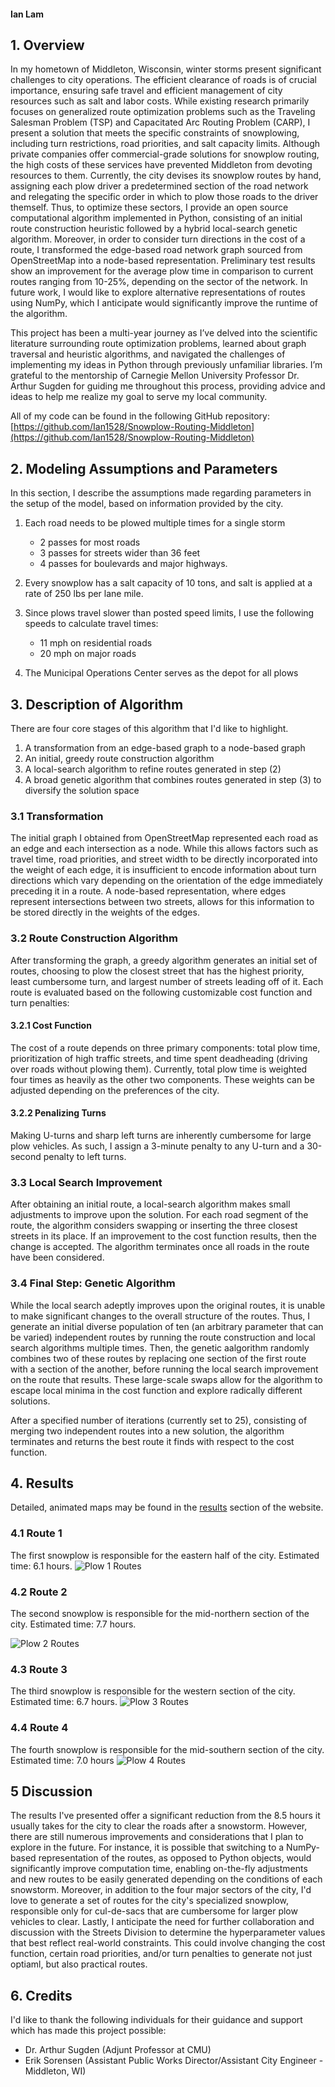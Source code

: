 <!-- Navigation Bar
<nav>
  <a href="results"> Results</a>
</nav> -->

#### Ian Lam

## 1. Overview

In my hometown of Middleton, Wisconsin, winter storms present significant challenges to city operations. The efficient clearance of roads is of crucial importance, ensuring safe travel and efficient management of city resources such as salt and labor costs. While existing research primarily focuses on generalized route optimization problems such as the Traveling Salesman Problem (TSP) and Capacitated Arc Routing Problem (CARP), I present a solution that meets the specific constraints of snowplowing, including turn restrictions, road priorities, and salt capacity limits. Although private companies offer commercial-grade solutions for snowplow routing, the high costs of these services have prevented Middleton from devoting resources to them. Currently, the city devises its snowplow routes by hand, assigning each plow driver a predetermined section of the road network and relegating the specific order in which to plow those roads to the driver themself. Thus, to optimize these sectors, I provide an open source computational algorithm implemented in Python, consisting of an initial route construction heuristic followed by a hybrid local-search genetic algorithm. Moreover, in order to consider turn directions in the cost of a route, I transformed the edge-based road network graph sourced from OpenStreetMap into a node-based representation. Preliminary test results show an improvement for the average plow time in comparison to current routes ranging from 10-25%, depending on the sector of the network. In future work, I would like to explore alternative representations of routes using NumPy, which I anticipate would significantly improve the runtime of the algorithm.

This project has been a multi-year journey as I’ve delved into the scientific literature surrounding route optimization problems, learned about graph traversal and heuristic algorithms, and navigated the challenges of implementing my ideas in Python through previously unfamiliar libraries. I’m grateful to the mentorship of Carnegie Mellon University Professor Dr. Arthur Sugden for guiding me throughout this process, providing advice and ideas to help me realize my goal to serve my local community.

All of my code can be found in the following GitHub repository: [https://github.com/Ian1528/Snowplow-Routing-Middleton](https://github.com/Ian1528/Snowplow-Routing-Middleton)

## 2. Modeling Assumptions and Parameters

In this section, I describe the assumptions made regarding parameters in the setup of the model, based on information provided by the city.

1. Each road needs to be plowed multiple times for a single storm

    - 2 passes for most roads
    - 3 passes for streets wider than 36 feet
    - 4 passes for boulevards and major highways.

2. Every snowplow has a salt capacity of 10 tons, and salt is applied at a rate of 250 lbs per lane mile.

3. Since plows travel slower than posted speed limits, I use the following speeds to calculate travel times:

    - 11 mph on residential roads
    - 20 mph on major roads

4. The Municipal Operations Center serves as the depot for all plows

## 3. Description of Algorithm

There are four core stages of this algorithm that I'd like to highlight.

1. A transformation from an edge-based graph to a node-based graph
2. An initial, greedy route construction algorithm
3. A local-search algorithm to refine routes generated in step (2)
4. A broad genetic algorithm that combines routes generated in step (3) to diversify the solution space

### 3.1 Transformation

The initial graph I obtained from OpenStreetMap represented each road as an edge and each intersection as a node. While this allows factors such as travel time, road priorities, and street width to be directly incorporated into the weight of each edge, it is insufficient to encode information about turn directions which vary depending on the orientation of the edge immediately preceding it in a route. A node-based representation, where edges represent intersections between two streets, allows for this information to be stored directly in the weights of the edges.

### 3.2 Route Construction Algorithm

After transforming the graph, a greedy algorithm generates an initial set of routes, choosing to plow the closest street that has the highest priority, least cumbersome turn, and largest number of streets leading off of it. Each route is evaluated based on the following customizable cost function and turn penalties:

#### 3.2.1 Cost Function

The cost of a route depends on three primary components: total plow time, prioritization of high traffic streets, and time spent deadheading (driving over roads without plowing them). Currently, total plow time is weighted four times as heavily as the other two components. These weights can be adjusted depending on the preferences of the city.

#### 3.2.2 Penalizing Turns

Making U-turns and sharp left turns are inherently cumbersome for large plow vehicles. As such, I assign a 3-minute penalty to any U-turn and a 30-second penalty to left turns.

### 3.3 Local Search Improvement

After obtaining an initial route, a local-search algorithm makes small adjustments to improve upon the solution. For each road segment of the route, the algorithm considers swapping or inserting the three closest streets in its place. If an improvement to the cost function results, then the change is accepted. The algorithm terminates once all roads in the route have been considered.

### 3.4 Final Step: Genetic Algorithm

While the local search adeptly improves upon the original routes, it is unable to make significant changes to the overall structure of the routes. Thus, I generate an initial diverse population of ten (an arbitrary parameter that can be varied) independent routes by running the route construction and local search algorithms multiple times. Then, the genetic aalgorithm randomly combines two of these routes by replacing one section of the first route with a section of the another, before running the local search improvement on the route that results. These large-scale swaps allow for the algorithm to escape local minima in the cost function and explore radically different solutions.

After a specified number of iterations (currently set to 25), consisting of merging two independent routes into a new solution, the algorithm terminates and returns the best route it finds with respect to the cost function.

## 4. Results

Detailed, animated maps may be found in the [results](https://ian1528.github.io/snowplow-results-website/results/) section of the website.

### 4.1 Route 1

The first snowplow is responsible for the eastern half of the city. Estimated time: 6.1 hours.
![Plow 1 Routes](/assets/img/blue_routes.png)

### 4.2 Route 2

The second snowplow is responsible for the mid-northern section of the city. Estimated time: 7.7 hours.

![Plow 2 Routes](/assets/img/orange_routes.png)

### 4.3 Route 3

The third snowplow is responsible for the western section of the city. Estimated time: 6.7 hours.
![Plow 3 Routes](/assets/img/red_routes.png)

### 4.4 Route 4

The fourth snowplow is responsible for the mid-southern section of the city. Estimated time: 7.0 hours
![Plow 4 Routes](/assets/img/green_routes.png)

## 5 Discussion

The results I've presented offer a significant reduction from the 8.5 hours it usually takes for the city to clear the roads after a snowstorm. However, there are still numerous improvements and considerations that I plan to explore in the future. For instance, it is possible that switching to a NumPy-based representation of the routes, as opposed to Python objects, would significantly improve computation time, enabling on-the-fly adjustments and new routes to be easily generated depending on the conditions of each snowstorm. Moreover, in addition to the four major sectors of the city, I'd love to generate a set of routes for the city's specialized snowplow, responsible only for cul-de-sacs that are cumbersome for larger plow vehicles to clear. Lastly, I anticipate the need for further collaboration and discussion with the Streets Division to determine the hyperparameter values that best reflect real-world constraints. This could involve changing the cost function, certain road priorities, and/or turn penalties to generate not just optiaml, but also practical routes.

## 6. Credits

I'd like to thank the following individuals for their guidance and support which has made this project possible:

- Dr. Arthur Sugden (Adjunt Professor at CMU)
- Erik Sorensen (Assistant Public Works Director/Assistant City Engineer - Middleton, WI)